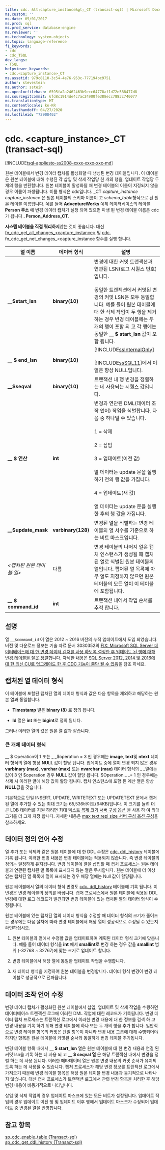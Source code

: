 ```yaml
---
title: cdc. &lt;capture_instance&gt;_CT (transact-sql) | Microsoft Docs
ms.custom: ''
ms.date: 05/01/2017
ms.prod: sql
ms.prod_service: database-engine
ms.reviewer: ''
ms.technology: system-objects
ms.topic: language-reference
f1_keywords:
- cdc
- cdc_TSQL
dev_langs:
- TSQL
helpviewer_keywords:
- cdc.<capture_instance>_CT
ms.assetid: 979c8110-3c54-4e76-953c-777194bc9751
author: stevestein
ms.author: sstein
ms.openlocfilehash: 6595fa2a2462463b9ecc64778af1d72e588477d8
ms.sourcegitcommit: 6fd8c1914de4c7ac24900fe388ecc7883c740077
ms.translationtype: MT
ms.contentlocale: ko-KR
ms.lasthandoff: 04/27/2020
ms.locfileid: "72908402"
---
```

# <a name="cdcltcapture_instancegt_ct-transact-sql"></a>cdc. &lt;capture_instance&gt;_CT (transact-sql)
[!INCLUDE[tsql-appliesto-ss2008-xxxx-xxxx-xxx-md](../../includes/tsql-appliesto-ss2008-xxxx-xxxx-xxx-md.md)]

  원본 테이블에서 변경 데이터 캡처를 활성화할 때 생성된 변경 테이블입니다. 이 테이블은 원본 테이블에 대해 수행된 각 삽입 및 삭제 작업당 한 개의 행을, 업데이트 작업당 두 개의 행을 반환합니다. 원본 테이블이 활성화될 때 변경 테이블의 이름이 지정되지 않을 경우 이름이 파생됩니다. 이름 형식은 cdc입니다. _CT *capture_instance* *capture_instance* 은 원본 테이블의 스키마 이름이 고 *schema_table*형식으로 된 원본 테이블 이름입니다. 예를 들어 **AdventureWorks** 예제 데이터베이스의 테이블 **Person 주소** 에 변경 데이터 캡처가 설정 되어 있으면 파생 된 변경 테이블 이름은 cdc가 됩니다 **. Person_Address_CT**.  
  
 **시스템 테이블을 직접 쿼리하지**않는 것이 좋습니다. 대신 [fn_cdc_get_all_changes_<capture_instance>](../../relational-databases/system-functions/cdc-fn-cdc-get-all-changes-capture-instance-transact-sql.md) 및 [cdc.](../../relational-databases/system-functions/cdc-fn-cdc-get-net-changes-capture-instance-transact-sql.md) fn_cdc_get_net_changes_<capture_instance 함수를 실행 합니다.  
  

  
|열 이름|데이터 형식|설명|  
|-----------------|---------------|-----------------|  
|**__$start_lsn**|**binary(10)**|변경에 대한 커밋 트랜잭션과 연관된 LSN(로그 시퀀스 번호)입니다.<br /><br /> 동일한 트랜잭션에서 커밋된 변경의 커밋 LSN은 모두 동일합니다. 예를 들어 원본 테이블에 대 한 삭제 작업이 두 행을 제거 하는 경우 변경 테이블에는 두 개의 행이 포함 되 고 각 행에는 동일한 **__ $ start_lsn** 값이 포함 됩니다.|  
|**__ $ end_lsn**|**binary(10)**|[!INCLUDE[ssInternalOnly](../../includes/ssinternalonly-md.md)]<br /><br /> [!INCLUDE[ssSQL11](../../includes/sssql11-md.md)]에서 이 열은 항상 NULL입니다.|  
|**__$seqval**|**binary(10)**|트랜잭션 내 행 변경을 정렬하는 데 사용되는 시퀀스 값입니다.|  
|**__ $ 연산**|**int**|변경과 연관된 DML(데이터 조작 언어) 작업을 식별합니다. 다음 중 하나일 수 있습니다.<br /><br /> 1 = 삭제<br /><br /> 2 = 삽입<br /><br /> 3 = 업데이트(이전 값)<br /><br /> 열 데이터는 update 문을 실행하기 전의 행 값을 가집니다.<br /><br /> 4 = 업데이트(새 값)<br /><br /> 열 데이터는 update 문을 실행한 후의 행 값을 가집니다.|  
|**__$update_mask**|**varbinary(128)**|변경된 열을 식별하는 변경 테이블의 열 서수를 기준으로 하는 비트 마스크입니다.|  
|*\<캡처된 원본 테이블 열>*|다름|변경 테이블의 나머지 열은 캡처 인스턴스가 생성될 때 캡처된 열로 식별된 원본 테이블의 열입니다. 캡처된 열 목록에 아무 열도 지정하지 않으면 원본 테이블의 모든 열이 이 테이블에 포함됩니다.|  
|**__ $ command_id** |**int** |트랜잭션 내에서 작업 순서를 추적 합니다. |  
  
## <a name="remarks"></a>설명  

열 `__$command_id` 이 열은 2012 ~ 2016 버전의 누적 업데이트에서 도입 되었습니다. 버전 및 다운로드 정보는 기술 자료 문서 3030352의 [FIX: Microsoft SQL Server 데이터베이스에 대 한 변경 데이터 캡처를 사용 하도록 설정한 후 업데이트 된 행에 대해 변경 테이블을 잘못 정렬](https://support.microsoft.com/help/3030352/fix-the-change-table-is-ordered-incorrectly-for-updated-rows-after-you)합니다.  자세한 내용은 [SQL Server 2012, 2014 및 2016에 대 한 최신 CU로 업그레이드 한 후 CDC 기능이 중단 될 수 있음](https://blogs.msdn.microsoft.com/sql_server_team/cdc-functionality-may-break-after-upgrading-to-the-latest-cu-for-sql-server-2012-2014-and-2016/)을 참조 하세요.

## <a name="captured-column-data-types"></a>캡처된 열 데이터 형식  
 이 테이블에 포함된 캡처된 열의 데이터 형식과 값은 다음 항목을 제외하고 해당하는 원본 열과 동일합니다.  
  
-   **Timestamp** 열은 **binary (8)** 로 정의 됩니다.  
  
-   **Id** 열은 **int** 또는 **bigint**로 정의 됩니다.  
  
 그러나 이러한 열의 값은 원본 열 값과 같습니다.  
  
### <a name="large-object-data-types"></a>큰 개체 데이터 형식  
 __ $ Operation이 1 또는 \_ \_$operation = 3 인 경우에는 **image**, **text**및 **ntext** 데이터 형식의 열에 항상 **NULL** 값이 할당 됩니다. 업데이트 중에 열이 변경 되지 않은 경우 **varbinary (max)**, **varchar (max)** 또는 **nvarchar (max)** 데이터 형식의 \_ \_열에는 값이 3 인 $operation 경우 **NULL** 값이 할당 됩니다. $Operation \_ \_= 1 인 경우에는 삭제 시 이러한 열에 해당 값이 할당 됩니다. 캡처 인스턴스에 포함 된 계산 열은 항상 **NULL**값을 갖습니다.  
  
 기본적으로 단일 INSERT, UPDATE, WRITETEXT 또는 UPDATETEXT 문에서 캡처된 열에 추가할 수 있는 최대 크기는 65,536바이트(64KB)입니다. 이 크기를 늘려 더 큰 LOB 데이터를 지원 하려면 최대 [텍스트 복제 크기 서버 구성 옵션](../../database-engine/configure-windows/configure-the-max-text-repl-size-server-configuration-option.md) 을 사용 하 여 최대 크기를 더 크게 지정 합니다. 자세한 내용은 [max text repl size 서버 구성 옵션 구성](../../database-engine/configure-windows/configure-the-max-text-repl-size-server-configuration-option.md)을 참조하세요.  
  
## <a name="data-definition-language-modifications"></a>데이터 정의 언어 수정  
 열 추가 또는 삭제와 같은 원본 테이블에 대 한 DDL 수정은 [cdc. ddl_history](../../relational-databases/system-tables/cdc-ddl-history-transact-sql.md) 테이블에 기록 됩니다. 이러한 변경 내용은 변경 테이블에는 적용되지 않습니다. 즉 변경 테이블의 정의는 일정하게 유지됩니다. 변경 테이블에 열을 삽입할 때 캡처 프로세스는 원본 테이블과 연관된 캡처된 열 목록에 표시되지 않는 열은 무시합니다. 원본 테이블에 더 이상 없는 캡처된 열 목록에 열이 표시되는 경우 해당 열에는 Null 값이 할당됩니다.  
  
 원본 테이블에서 열의 데이터 형식 변경도 [cdc. ddl_history](../../relational-databases/system-tables/cdc-ddl-history-transact-sql.md) 테이블에 기록 됩니다. 이 변경은 변경 테이블의 정의를 바꿉니다. 캡처 프로세스에서 원본 테이블에 적용된 DDL 변경에 대한 로그 레코드가 발견되면 변경 테이블에 있는 캡처된 열의 데이터 형식이 수정됩니다.  
  
 원본 테이블에 있는 캡처된 열의 데이터 형식을 수정할 때 데이터 형식의 크기가 줄어드는 경우에는 다음 절차에 따라 변경 테이블에서 해당 열이 성공적으로 수정될 수 있는지 확인하십시오.  
  
1.  원본 테이블의 열에서 수정할 값을 업데이트하여 계획된 데이터 형식 크기에 맞춥니다. 예를 들어 데이터 형식을 **int** 에서 **smallint**로 변경 하는 경우 값을 **smallint** 범위 (-32768 ~ 32767)에 맞는 크기로 업데이트 합니다.  
  
2.  변경 테이블에서 해당 열에 동일한 업데이트 작업을 수행합니다.  
  
3.  새 데이터 형식을 지정하여 원본 테이블을 변경합니다. 데이터 형식 변경이 변경 테이블로 성공적으로 전파됩니다.  

## <a name="data-manipulation-language-modifications"></a>데이터 조작 언어 수정  
 변경 데이터 캡처가 활성화된 원본 테이블에서 삽입, 업데이트 및 삭제 작업을 수행하면 데이터베이스 트랜잭션 로그에 이러한 DML 작업에 대한 레코드가 기록됩니다. 변경 데이터 캡처 프로세스는 트랜잭션 로그에서 이러한 변경 내용에 대 한 정보를 검색 하 고 변경 내용을 기록 하기 위해 변경 테이블에 하나 또는 두 개의 행을 추가 합니다. 일반적으로 변경 테이블 항목의 커밋은 단일 항목이 아니라 변경 내용 그룹에 대해 수행되어야 하지만 항목은 원본 테이블에 커밋된 순서와 동일하게 변경 테이블 추가됩니다.  
  
 변경 테이블 항목 내에서 **__ $ start_lsn** 열은 원본 테이블에 대 한 변경 내용과 연결 된 커밋 lsn을 기록 하는 데 사용 되 고 **__ $ seqval 열** 은 해당 트랜잭션 내에서 변경을 정렬 하는 데 사용 됩니다. 이러한 메타데이터 열은 원본 변경 내용의 커밋 순서가 유지되도록 하는 데 사용될 수 있습니다. 캡처 프로세스가 해당 변경 정보를 트랜잭션 로그에서 가져오기 때문에 변경 테이블 항목은 해당 원본 테이블 변경 내용과 동기적으로 나타나지 않습니다. 대신 캡처 프로세스가 트랜잭션 로그에서 관련 변경 항목을 처리한 후 해당 변경 내용이 비동기적으로 나타납니다.  
  
 삽입 및 삭제 작업의 경우 업데이트 마스크에 있는 모든 비트가 설정됩니다. 업데이트 작업의 경우 업데이트 이전 행 및 업데이트 이후 행에서 업데이트 마스크가 수정되어 업데이트 중 변경된 열을 반영합니다.  
  
## <a name="see-also"></a>참고 항목  
 [sp_cdc_enable_table &#40;Transact-sql&#41;](../../relational-databases/system-stored-procedures/sys-sp-cdc-enable-table-transact-sql.md)   
 [sp_cdc_get_ddl_history &#40;Transact-sql&#41;](../../relational-databases/system-stored-procedures/sys-sp-cdc-get-ddl-history-transact-sql.md)  
  
  

